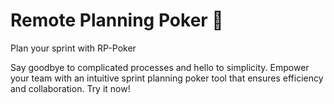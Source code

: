# Remote Planning Poker 🎯

Plan your sprint with RP-Poker

Say goodbye to complicated processes and hello to simplicity. Empower your team with an intuitive sprint planning poker tool that ensures efficiency and collaboration. Try it now!
